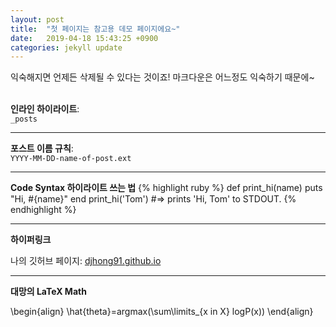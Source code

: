 ```yaml
---
layout: post
title:  "첫 페이지는 참고용 데모 페이지에요~"
date:   2019-04-18 15:43:25 +0900
categories: jekyll update
---
```

익숙해지면 언제든 삭제될 수 있다는 것이죠!
마크다운은 어느정도 익숙하기 때문에~
<br/><br/>

**인라인 하이라이트**:<br/>
`_posts`

---

**포스트 이름 규칙**:<br/>
`YYYY-MM-DD-name-of-post.ext`

---

**Code Syntax 하이라이트 쓰는 법**
{% highlight ruby %}
def print_hi(name)
  puts "Hi, #{name}"
end
print_hi('Tom')
#=> prints 'Hi, Tom' to STDOUT.
{% endhighlight %}

---

**하이퍼링크**

나의 깃허브 페이지: [djhong91.github.io](http://djhong91.github.io)

---
**대망의 LaTeX Math**

\begin{align}
  \hat{theta}=argmax(\sum\limits_{x in X} logP(x))
\end{align}

